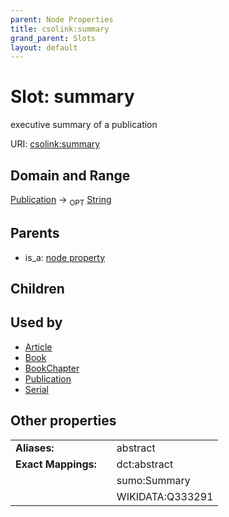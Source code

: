 ```yaml
---
parent: Node Properties
title: csolink:summary
grand_parent: Slots
layout: default
---
```


# Slot: summary


executive  summary of a publication

URI: [csolink:summary](https://w3id.org/csolink/vocab/summary)

## Domain and Range

[Publication](Publication.md) ->  <sub>OPT</sub> [String](types/String.md)

## Parents

 *  is_a: [node property](node_property.md)

## Children


## Used by

 * [Article](Article.md)
 * [Book](Book.md)
 * [BookChapter](BookChapter.md)
 * [Publication](Publication.md)
 * [Serial](Serial.md)

## Other properties

|  |  |  |
| --- | --- | --- |
| **Aliases:** | | abstract |
| **Exact Mappings:** | | dct:abstract |
|  | | sumo:Summary |
|  | | WIKIDATA:Q333291 |

